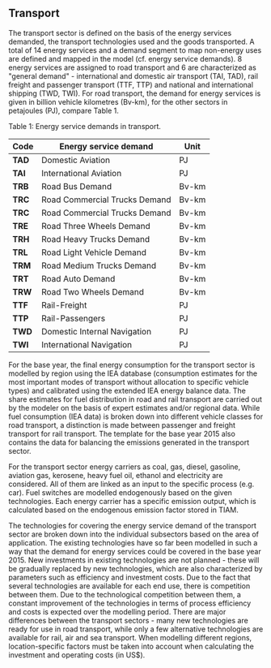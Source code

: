 ## Transport

The transport sector is defined on the basis of the energy services demanded, the transport technologies used and the goods transported. A total of 14 energy services and a demand segment to map non-energy uses are defined and mapped in the model (cf. energy service demands). 8 energy services are assigned to road transport and 6 are characterized as "general demand" - international and domestic air transport (TAI, TAD), rail freight and passenger transport (TTF, TTP) and national and international shipping (TWD, TWI). For road transport, the demand for energy services is given in billion vehicle kilometres (Bv-km), for the other sectors in petajoules (PJ), compare Table 1. 

Table 1: Energy service demands in transport.

| **Code** | **Energy service demand**     | **Unit** |
| -------- | ----------------------------- | -------- |
| **TAD**  | Domestic Aviation             | PJ       |
| **TAI**  | International Aviation        | PJ       |
| **TRB**  | Road Bus Demand               | Bv-km    |
| **TRC**  | Road Commercial Trucks Demand | Bv-km    |
| **TRC**  | Road Commercial Trucks Demand | Bv-km    |
| **TRE**  | Road Three Wheels Demand      | Bv-km    |
| **TRH**  | Road Heavy Trucks Demand      | Bv-km    |
| **TRL**  | Road Light Vehicle Demand     | Bv-km    |
| **TRM**  | Road Medium Trucks Demand     | Bv-km    |
| **TRT**  | Road Auto Demand              | Bv-km    |
| **TRW**  | Road Two Wheels Demand        | Bv-km    |
| **TTF**  | Rail-Freight                  | PJ       |
| **TTP**  | Rail-Passengers               | PJ       |
| **TWD**  | Domestic Internal Navigation  | PJ       |
| **TWI**  | International Navigation      | PJ       |

For the base year, the final energy consumption for the transport sector is modelled by region using the IEA database (consumption estimates for the most important modes of transport without allocation to specific vehicle types) and calibrated using the extended IEA energy balance data. The share estimates for fuel distribution in road and rail transport are carried out by the modeler on the basis of expert estimates and/or regional data. While fuel consumption (IEA data) is broken down into different vehicle classes for road transport, a distinction is made between passenger and freight transport for rail transport. The template for the base year 2015 also contains the data for balancing the emissions generated in the transport sector.

For the transport sector energy carriers as coal, gas, diesel, gasoline, aviation gas, kerosene, heavy fuel oil, ethanol and electricity are considered. All of them are linked as an input to the specific process (e.g. car). Fuel switches are modelled endogenously based on the given technologies. Each energy carrier has a specific emission output, which is calculated based on the endogenous emission factor stored in TIAM.

The technologies for covering the energy service demand of the transport sector are broken down into the individual subsectors based on the area of application. The existing technologies have so far been modelled in such a way that the demand for energy services could be covered in the base year 2015. New investments in existing technologies are not planned - these will be gradually replaced by new technologies, which are also characterized by parameters such as efficiency and investment costs. Due to the fact that several technologies are available for each end use, there is competition between them. Due to the technological competition between them, a constant improvement of the technologies in terms of process efficiency and costs is expected over the modelling period. There are major differences between the transport sectors - many new technologies are ready for use in road transport, while only a few alternative technologies are available for rail, air and sea transport. When modelling different regions, location-specific factors must be taken into account when calculating the investment and operating costs (in US$).
